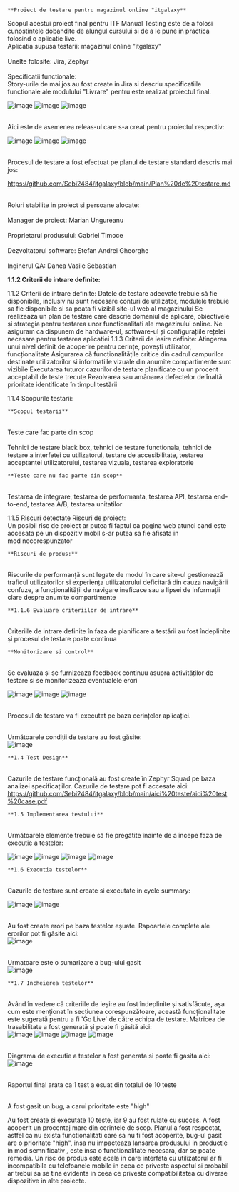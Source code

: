                                                                         **Proiect de testare pentru magazinul online "itgalaxy**

Scopul acestui proiect final pentru ITF Manual Testing este de a folosi cunostintele dobandite de alungul cursului si de a le pune in practica folosind o aplicatie live.
<br>Aplicatia supusa testarii: magazinul online "itgalaxy"</br>
<br>Unelte folosite: Jira, Zephyr</br> 	
Specificatii functionale:
<br>Story-urile de mai jos au fost create in Jira si descriu specificatiile functionale ale modulului "Livrare" pentru este realizat proiectul final.</br>

![image](https://github.com/user-attachments/assets/8dc833e3-f704-420d-9842-07cbfcf2f474)
![image](https://github.com/user-attachments/assets/8d1df59d-0551-41ea-a5cf-332df7b411e4)
![image](https://github.com/user-attachments/assets/658d4153-31a9-46ea-b893-2ff5dfa3ce94)

<br>Aici este de asemenea releas-ul care s-a creat pentru proiectul respectiv:</br>

![image](https://github.com/user-attachments/assets/34f1293b-2c81-4e02-ae67-d03b43b03c04)
![image](https://github.com/user-attachments/assets/3826d37c-032f-42ff-a1a1-82abd12f82ba)
![image](https://github.com/user-attachments/assets/7dd52bd2-1fac-42c7-981b-cb2da9cb9575)

<br>Procesul de testare a fost efectuat pe planul de testare standard descris mai jos:</br>

https://github.com/Sebi2484/itgalaxy/blob/main/Plan%20de%20testare.md

<br>Roluri stabilite in proiect si persoane alocate:</br>
<br>Manager de proiect: Marian Ungureanu</br>
<br>Proprietarul produsului: Gabriel Timoce</br>
<br>Dezvoltatorul software: Stefan Andrei Gheorghe</br>
<br>Inginerul QA: Danea Vasile Sebastian</br>

**1.1.2 Criterii de intrare definite:**

1.1.2 Criterii de intrare definite:
Datele de testare adecvate trebuie să fie disponibile, inclusiv nu sunt necesare conturi de utilizator, modulele trebuie sa fie disponibile  si sa poata fi vizibil site-ul web al magazinului
Se realizeaza un plan de testare care descrie domeniul de aplicare, obiectivele și strategia pentru testarea unor functionalitati ale magazinului online. 
Ne asiguram ca dispunem de hardware-ul, software-ul și configurațiile rețelei necesare pentru testarea aplicatiei
1.1.3 Criterii de iesire definite:
Atingerea unui nivel definit de acoperire pentru cerințe, povești utilizator, funcționalitate
Asigurarea că funcționalitățile critice din cadrul campurilor destinate utilizatorilor si informatiile vizuale din anumite compartimente sunt vizibile
Executarea tuturor cazurilor de testare planificate cu un procent acceptabil de teste trecute
Rezolvarea sau amânarea defectelor de înaltă prioritate identificate în timpul testării

1.1.4 Scopurile testarii:

    **Scopul testarii**
<br>Teste care fac parte din scop</br>
<br>Tehnici de testare black box, tehnici de testare functionala, tehnici de testare a interfetei cu utilizatorul, testare de accesibilitate, testarea acceptantei utilizatorului, testarea vizuala, testarea exploratorie</br>

    **Teste care nu fac parte din scop**
<br>Testarea de integrare, testarea de performanta, testarea API, testarea end-to-end, testarea A/B, testarea unitatilor</br>

1.1.5 Riscuri detectate
Riscuri de proiect:
<br>Un posibil risc de proiect ar putea fi faptul ca pagina web atunci cand este accesata pe un dispozitiv mobil s-ar putea sa fie afisata in mod necorespunzator</br>

    **Riscuri de produs:**
<br>Riscurile de performanță sunt legate de modul în care site-ul gestionează traficul utilizatorilor si experiența utilizatorului deficitară din cauza navigării confuze, a funcționalității de navigare ineficace sau a lipsei de informații clare despre anumite compartimente</br>

    **1.1.6 Evaluare criteriilor de intrare**
<br>Criteriile de intrare definite în faza de planificare a testării au fost îndeplinite și procesul de testare poate continua</br>

    **Monitorizare si control**
<br>Se evaluaza și se furnizeaza feedback continuu asupra activităților de testare si se monitorizeaza eventualele erori</br>

![image](https://github.com/user-attachments/assets/58eecd00-d758-4626-b175-47264adfbb03)
![image](https://github.com/user-attachments/assets/d3b48e2a-a432-47ed-8f7c-80777e300df7)
![image](https://github.com/user-attachments/assets/e83a4376-a8c1-4f12-9bac-b3e46e1bfe9a)

<br>Procesul de testare va fi executat pe baza cerințelor aplicației.</br> 

<br>Următoarele condiții de testare au fost găsite:</br>
![image](https://github.com/user-attachments/assets/d8580d0a-90e9-4662-837a-79eca970d46d)

    **1.4 Test Design**
<br>Cazurile de testare funcțională au fost create în Zephyr Squad pe baza analizei specificațiilor. Cazurile de testare pot fi accesate aici:</br>
https://github.com/Sebi2484/itgalaxy/blob/main/aici%20teste/aici%20test%20case.pdf

    **1.5 Implementarea testului**
<br>Următoarele elemente trebuie să fie pregătite înainte de a începe faza de execuție a testelor:</br>

![image](https://github.com/user-attachments/assets/19955020-73f4-44c9-b20c-2736bb10c1b7)
![image](https://github.com/user-attachments/assets/0c6c1888-0f4a-470c-a2a8-12e3630331d2)
![image](https://github.com/user-attachments/assets/d2b0b9a9-699a-4b3c-a533-40a8db67afa0)
![image](https://github.com/user-attachments/assets/a359eec3-57c8-49ab-8555-f2b939552477)

    **1.6 Executia testelor**
<br>Cazurile de testare sunt create si executate in cycle summary:</br>

![image](https://github.com/user-attachments/assets/3b46060b-d98a-4ccb-b58d-94d117f77896)
![image](https://github.com/user-attachments/assets/30f11b63-643b-442e-9d14-756f60d59bbc)

<br>Au fost create erori pe baza testelor eșuate. Rapoartele complete ale erorilor pot fi găsite aici:</br>
![image](https://github.com/user-attachments/assets/ec130861-ccd8-43bf-83c6-5aef737e83a6)

<br>Urmatoare este o sumarizare a bug-ului gasit</br>
![image](https://github.com/user-attachments/assets/23b655a6-7676-482e-a8a2-18bb6a388df0)

    **1.7 Incheierea testelor**
<br>Având în vedere că criteriile de ieșire au fost îndeplinite și satisfăcute, așa cum este menționat în secțiunea corespunzătoare, această funcționalitate este sugerată pentru a fi 'Go Live' de către echipa de testare. Matricea de trasabilitate a fost generată și poate fi găsită aici:</br>
![image](https://github.com/user-attachments/assets/39201a85-4c21-4c93-9ba2-0973721007ce)
![image](https://github.com/user-attachments/assets/003c337f-b5c5-4dae-9fad-88d3dafe330f)
![image](https://github.com/user-attachments/assets/0fe4fb60-48bb-4b12-9993-c7ff4b166715)
![image](https://github.com/user-attachments/assets/784ce138-4297-46f6-8f17-ead35cc430b5)

<br>Diagrama de executie a testelor a fost generata si poate fi gasita aici:</br>
![image](https://github.com/user-attachments/assets/e343cddc-d155-44a7-999b-f62ba1ffc3c1)

<br>Raportul final arata ca 1 test a esuat din totalul de 10 teste</br>

<br>A fost gasit un bug, a carui prioritate este "high"</br>

Au fost create si executate 10 teste, iar 9 au fost rulate cu succes. A fost acoperit un procentaj mare din cerintele de scop. Planul a fost respectat, astfel ca nu exista functionalitati care sa nu fi fost acoperite, bug-ul gasit are o prioritate "high", insa nu impacteaza lansarea produsului in productie in mod semnificativ , este insa o functionalitate necesara, dar se poate remedia. Un risc de produs este acela in care interfata cu utilizatorul ar fi incompatibila cu telefoanele mobile in ceea ce priveste aspectul si probabil ar trebui sa se tina evidenta in ceea ce priveste compatibilitatea cu diverse dispozitive in alte proiecte.



















